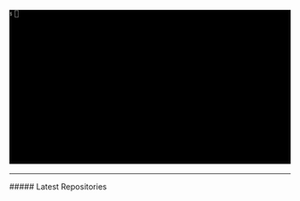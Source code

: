 <p align="center">
<img alt="intro" src="https://github.com/notweerdmonk/notweerdmonk/blob/main/static/intro.gif?raw=true">
</p>
<hr>
##### Latest Repositories
<!-- Featured Repositories Start -->
<!-- Featured Repositories End -->
